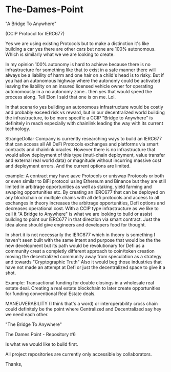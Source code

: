 # The-Dames-Point

"A Bridge To Anywhere"

(CCIP Protocol for IERC677) 

 


Yes we are using existing Protocols but to make a distinction it's like building a car yes there are other cars but none are 100% autonomous. Which is similarly what we we are looking to create. 

In my opinion 100% autonomy is hard to achieve because there is no infrastructure for something like that to exist in a safe manner there will always be a liability of harm and one hair on a child's head is to risky. But if you had an autonomous highway where the autonomy could be activated leaving the liability on an insured licensed vehicle owner for operating autonomously in a no autonomy zone.. then yes that would speed the process along. Tell Elon I said that one is on me. Lol. 

In that scenario yes building an autonomous infrastructure would be costly and probably exceed risk vs reward,  but in our decentralized world building the infrastructure, to be more specific a CCIP "Bridge to Anywhere" is definitely in reach especially with chainlink leading the way with its current technology. 

StrangeDollar Company is currently researching ways to build an IERC677 that can access all All DeFi Protocols exchanges and platforms via smart contracts and chainlink oracles. However there is no infrastructure that would allow deployment of this type (muti-chain deployment, value transfer and external real world data) or magnitude without incurring massive cost and deployment errors. And the current options are limited. 

example: A contract may  have aave Protocols or uniswap Protocols or both or even similar to BiFi protocol using Ethereum  and Binance but they are still limited in arbitrage  opportunities as well as staking, yield farming and swaping opportunities etc. By creating an IERC677 that can be deployed on any blockchain or multiple chains with all defi protocols and  access to all exchanges in theory  increases the arbitrage opportunities, Defi options and decreases operational cost.  With a CCIP type infrastructure as we like to call it "A Bridge to Anywhere" is what we are looking to build or assist building  to  point our IERC677  in that direction via smart contract. Just the idea alone should give engineers and developers food for thought.

In short it is not necessarily the IERC677 which in theory is something I haven't seen built with the same intent and purpose that would be the the new development but its path would be revolutionary for Defi as a community creat a completly different approach to coin/token creation moving the decentralized community away from speculation as a strategy and towards "Cryptographic Truth" Also it would beg those industries that have not made an attempt at Defi or just the decentralized space to give it a shot. 

Example: Transactional funding for double closings in a wholesale real estate deal. Creating a real estate blockchain to later create opportunities for funding conventional Real Estate deals. 

MANEUVERABILITY (I think that's a word) or interoperability cross chain could definitely be the point where Centralized and Decentralized say hey we need each other.  

"The Bridge To Anywhere"

The Dames Point - Repository #6

Is what we would like to build first.

All project repositories are currently only accessible by collaborators. 

Thanks,



